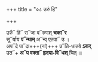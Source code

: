 +++
title = "०८ उरुं हि"

+++

उरुँ᳓ हि᳓ रा᳓जा व᳓रुणश् **चका᳓र**  
सू᳓र्याय **प᳓न्थाम्** अ᳓न्व् एतवा᳓ उ ।  
अप᳓दे पा᳓दा+++(नां)+++ प्र᳓ति-धातवे **ऽकर्**  
उत᳓+ **अ᳓प वक्ता᳓ हृदया-वि᳓धश्** चित्  ॥
